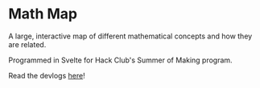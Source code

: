 # Math Map

A large, interactive map of different mathematical concepts and how they are related.

Programmed in Svelte for Hack Club's Summer of Making program.

Read the devlogs [here](devlog/DEVLOG_1.md)!